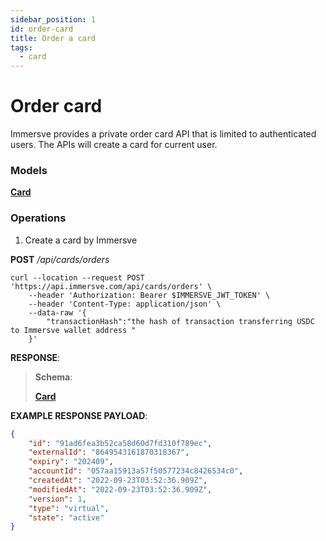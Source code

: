 ```yaml
---
sidebar_position: 1
id: order-card
title: Order a card
tags:
  - card
---
```


# Order card

Immersve provides a private order card API that is limited to authenticated users.
The APIs will create a card for current user.

### Models

[**Card**](../../models/card-model)

### Operations

1. Create a card by Immersve

**POST** */api/cards/orders*

```console
curl --location --request POST 'https://api.immersve.com/api/cards/orders' \
	--header 'Authorization: Bearer $IMMERSVE_JWT_TOKEN' \
    --header 'Content-Type: application/json' \
    --data-raw '{
        "transactionHash":"the hash of transaction transferring USDC to Immersve wallet address "
    }'
```
**RESPONSE**:

> **Schema**:
>
> [**Card**](../../models/card-model)


**EXAMPLE RESPONSE PAYLOAD**:

```json
{
    "id": "91ad6fea3b52ca58d60d7fd310f789ec",
    "externalId": "8649543161870318367",
    "expiry": "202409",
    "accountId": "057aa15913a57f50577234c8426534c0",
    "createdAt": "2022-09-23T03:52:36.909Z",
    "modifiedAt": "2022-09-23T03:52:36.909Z",
    "version": 1,
    "type": "virtual",
    "state": "active"
}

```